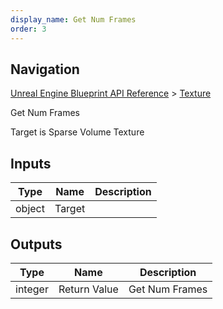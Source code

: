 ```yaml
---
display_name: Get Num Frames
order: 3
---
```

## Navigation

[Unreal Engine Blueprint API Reference](https://dev.epicgames.com/documentation/en-us/unreal-engine/BlueprintAPI) > [Texture](https://dev.epicgames.com/documentation/en-us/unreal-engine/BlueprintAPI/Texture)

Get Num Frames

Target is Sparse Volume Texture

## Inputs

| Type | Name | Description |
| --- | --- | --- |
| object | Target |  |

## Outputs

| Type | Name | Description |
| --- | --- | --- |
| integer | Return Value | Get Num Frames |
